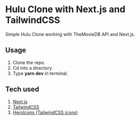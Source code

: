 # Hulu Clone with Next.js and TailwindCSS

Simple Hulu Clone working with TheMovieDB API and Next.js.

## Usage

1. Clone the repo.
2. Cd into a directory.
3. Type **yarn dev** in terminal.

## Tech used
1. [Next.js](https://nextjs.org/)
2. [TailwindCSS](https://tailwindcss.com/)
3. [HeroIcons (TailwindCSS icons)](https://heroicons.com/)
